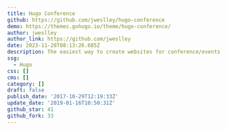 ```yaml
---
title: Hugo Conference
github: https://github.com/jweslley/hugo-conference
demo: https://themes.gohugo.io/theme/hugo-conference/
author: jweslley
author_link: https://github.com/jweslley
date: 2023-11-28T08:13:26.685Z
description: The easiest way to create websites for conference/events
ssg:
  - Hugo
css: []
cms: []
category: []
draft: false
publish_date: '2017-10-29T12:19:33Z'
update_date: '2019-01-16T10:50:31Z'
github_star: 41
github_fork: 33
---
```

